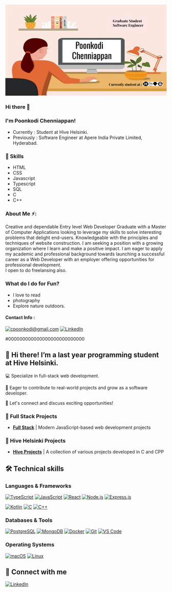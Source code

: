 
![PoonkodiBanner](poonkodi.png)
### Hi there 👋

### I'm Poonkodi Chenniappan!

* Currently : Student at Hive Helsinki.
* Previously : Software Engineer at Apere India Private Limited, Hyderabad.

### 🌱 Skills
* HTML
* CSS
* Javascript
* Typescript
* SQL
* C
* C++

### About Me ⚡:

Creative and dependable Entry level Web Developer Graduate with a Master of Computer Applications looking to leverage my skills to solve interesting problems that delight end-users. 
Knowledgeable with the principles and techniques of website construction. 
I am seeking a position with a growing organization where I learn and make a positive impact. I am eager to apply my academic and professional background towards launching a successful career as a Web Developer with an employer offering opportunities for professional development.		
I open to do freelansing also.

### What do I do for Fun?
- I love to read
- photography
- Explore nature outdoors.

#### Contact Info : 
<a href="mailto:cpoonkodi@gmail.com">![cpoonkodi@gmail.com](https://img.shields.io/badge/Gmail-D14836?style=for-the-badge&logo=gmail&logoColor=white)</a> 
<a href="https://www.linkedin.com/in/poonkodi-chenniappan-7b5225a7/">![LinkedIn](https://img.shields.io/badge/LinkedIn-0077B5?style=for-the-badge&logo=linkedin&logoColor=white)</a>










#000000000000000000000000000

 
## 👋 Hi there! I’m a last year programming student at Hive Helsinki. 


💻 Specialize in full-stack web development.

🌱 Eager to contribute to real-world projects and grow as a software developer.

🤝 Let's connect and discuss exciting opportunities!

### 🚀 Full Stack Projects

  - [**Full Stack**](https://github.com/full-stack-open-lk) | Modern JavaScript-based web development projects

### 🚀 Hive Helsinki Projects

  - [**Hive Projects**](https://github.com/hive-helsinki-projects) | A collection of various projects developed in C and CPP

## 🛠️ Technical skills

### Languages & Frameworks
[![TypeScript](https://img.shields.io/badge/typescript-000000?style=for-the-badge&logo=typescript&logoColor=white)](https://www.typescriptlang.org/)
[![JavaScript](https://img.shields.io/badge/javascript-000000?style=for-the-badge&logo=javascript&logoColor=white)](https://developer.mozilla.org/en-US/docs/Web/JavaScript)
[![React](https://img.shields.io/badge/react-000000?style=for-the-badge&logo=react&logoColor=white)](https://reactjs.org/)
[![Node.js](https://img.shields.io/badge/node.js-000000?style=for-the-badge&logo=nodedotjs&logoColor=white)](https://nodejs.org/)
[![Express.js](https://img.shields.io/badge/express-000000?style=for-the-badge&logo=express&logoColor=white)](https://expressjs.com/)

[![Kotlin](https://img.shields.io/badge/kotlin-000000?style=for-the-badge&logo=kotlin&logoColor=white)](https://kotlinlang.org/)
[![C](https://img.shields.io/badge/c-000000?style=for-the-badge&logo=c&logoColor=white)](https://en.cppreference.com/w/c/language)
[![C++](https://img.shields.io/badge/c++-000000?style=for-the-badge&logo=cplusplus&logoColor=white)](https://isocpp.org/)

### Databases & Tools
[![PostgreSQL](https://img.shields.io/badge/postgresql-000000?style=for-the-badge&logo=postgresql&logoColor=white)](https://www.postgresql.org/)
[![MongoDB](https://img.shields.io/badge/mongodb-000000?style=for-the-badge&logo=mongodb&logoColor=white)](https://www.mongodb.com/)
[![Docker](https://img.shields.io/badge/Docker-000000?style=for-the-badge&logo=docker&logoColor=white)](https://www.docker.com/)
[![Git](https://img.shields.io/badge/Git-000000?style=for-the-badge&logo=git&logoColor=white)](https://git-scm.com/)
[![VS Code](https://img.shields.io/badge/vscode-000000?style=for-the-badge&logo=visualstudiocode&logoColor=white)](https://code.visualstudio.com/)

### Operating Systems
[![macOS](https://img.shields.io/badge/macOS-000000?style=for-the-badge&logo=apple&logoColor=white)](https://www.apple.com/macos/)
[![Linux](https://img.shields.io/badge/Linux-000000?style=for-the-badge&logo=linux&logoColor=white)](https://www.linux.org/)

## 🤝 Connect with me
[![LinkedIn](https://img.shields.io/badge/LinkedIn-000000?style=for-the-badge&logo=linkedin&logoColor=white)](https://www.linkedin.com/in/lkilpelainen/)
